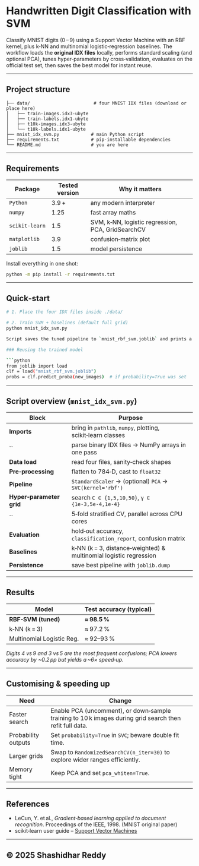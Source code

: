 # Handwritten Digit Classification with SVM

Classify MNIST digits (0 – 9) using a Support Vector Machine with an RBF kernel, plus k‑NN and multinomial logistic‑regression baselines.  The workflow loads the **original IDX files** locally, performs standard scaling (and optional PCA), tunes hyper‑parameters by cross‑validation, evaluates on the official test set, then saves the best model for instant reuse.

---

## Project structure

```text
├── data/                        # four MNIST IDX files (download or place here)
│   ├── train-images.idx3-ubyte
│   ├── train-labels.idx1-ubyte
│   ├── t10k-images.idx3-ubyte
│   └── t10k-labels.idx1-ubyte
├── mnist_idx_svm.py            # main Python script
├── requirements.txt            # pip‑installable dependencies
└── README.md                   # you are here
```

---

## Requirements

| Package        | Tested version | Why it matters                                    |
| -------------- | -------------- | ------------------------------------------------- |
| `Python`       | 3.9 +          | any modern interpreter                            |
| `numpy`        | 1.25           | fast array maths                                  |
| `scikit‑learn` | 1.5            | SVM, k‑NN, logistic regression, PCA, GridSearchCV |
| `matplotlib`   | 3.9            | confusion‑matrix plot                             |
| `joblib`       | 1.5            | model persistence                                 |

Install everything in one shot:

```bash
python -m pip install -r requirements.txt
```

---

## Quick‑start

```bash
# 1. Place the four IDX files inside ./data/

# 2. Train SVM + baselines (default full grid)
python mnist_idx_svm.py

Script saves the tuned pipeline to `mnist_rbf_svm.joblib` and prints a confusion matrix.

### Reusing the trained model

```python
from joblib import load
clf = load("mnist_rbf_svm.joblib")
probs = clf.predict_proba(new_images)  # if probability=True was set
```

---

## Script overview (`mnist_idx_svm.py`)

| Block                    | Purpose                                                           |
| ------------------------ | ----------------------------------------------------------------- |
| **Imports**              | bring in `pathlib`, `numpy`, plotting, scikit‑learn classes       |
| ``                       | parse binary IDX files → NumPy arrays in one pass                 |
| **Data load**            | read four files, sanity‑check shapes                              |
| **Pre‑processing**       | flatten to 784‑D, cast to `float32`                               |
| **Pipeline**             | `StandardScaler` → (optional) `PCA` → `SVC(kernel='rbf')`         |
| **Hyper‑parameter grid** | search `C ∈ {1,5,10,50}`, `γ ∈ {1e‑3,5e‑4,1e‑4}`                  |
| ``                       | 5‑fold stratified CV, parallel across CPU cores                   |
| **Evaluation**           | hold‑out accuracy, `classification_report`, confusion matrix      |
| **Baselines**            | k‑NN (k = 3, distance‑weighted) & multinomial logistic regression |
| **Persistence**          | save best pipeline with `joblib.dump`                             |

---

## Results

| Model                     | Test accuracy (typical) |
| ------------------------- | ----------------------- |
| **RBF‑SVM (tuned)**       | **≈ 98.5 %**            |
| k‑NN (k = 3)              | ≈ 97.2 %                |
| Multinomial Logistic Reg. | ≈ 92–93 %               |

*Digits 4 vs 9 and 3 vs 5 are the most frequent confusions; PCA lowers accuracy by \~0.2 pp but yields a \~6× speed‑up.*

---

## Customising & speeding up

| Need                | Change                                                                                                  |
| ------------------- | ------------------------------------------------------------------------------------------------------- |
| Faster search       | Enable PCA (uncomment), or down‑sample training to 10 k images during grid search then refit full data. |
| Probability outputs | Set `probability=True` in `SVC`; beware double fit time.                                                |
| Larger grids        | Swap to `RandomizedSearchCV(n_iter=30)` to explore wider ranges efficiently.                            |
| Memory tight        | Keep PCA and set `pca_whiten=True`.                                                                     |

---

## References

- LeCun, Y. et al., *Gradient‑based learning applied to document recognition*. Proceedings of the IEEE, 1998.  (MNIST original paper)
- scikit‑learn user guide – [Support Vector Machines](https://scikit-learn.org/stable/modules/svm.html)

---

## © 2025  Shashidhar Reddy

